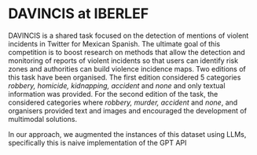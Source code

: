 # DAVINCIS at IBERLEF

DAVINCIS is a shared task focused on the detection of mentions of violent incidents in Twitter for Mexican Spanish.  The ultimate goal of this competition is to boost research on methods that allow the detection and monitoring of reports of violent incidents so that users can identify risk zones and authorities can build violence incidence maps.
Two editions of this task have been organised. The first edition considered 5 categories _robbery, homicide, kidnapping, accident_ and _none_ and only textual information was provided. For the second edition of the task, the considered categories where _robbery, murder, accident_ and _none_, and organisers provided text and images and encouraged the development of multimodal solutions.

In our approach, we augmented the instances of this dataset using LLMs, specifically this is naive implementation of the GPT API
